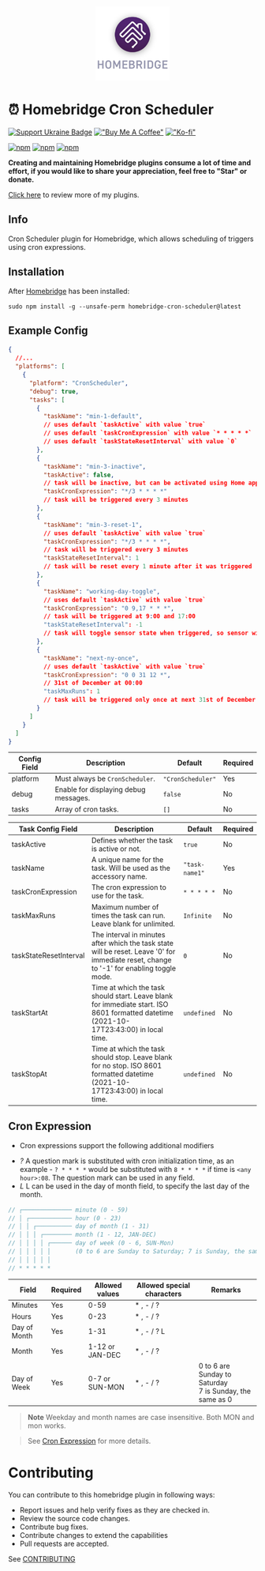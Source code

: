 <p align="center">

<img src="https://github.com/homebridge/branding/raw/master/logos/homebridge-wordmark-logo-vertical.png" width="150">

</p>

# ⏰ Homebridge Cron Scheduler

[![Support Ukraine Badge](https://bit.ly/support-ukraine-now)](https://github.com/support-ukraine/support-ukraine)
[!["Buy Me A Coffee"](https://img.shields.io/badge/buy%20me%20a%20coffee-donate-ffdd00.svg)](https://www.buymeacoffee.com/uamanager)
[!["Ko-fi"](https://img.shields.io/badge/Ko--fi-donate-ff5f5f.svg)](https://ko-fi.com/uamanager)

[![npm](https://img.shields.io/npm/v/homebridge-cron-scheduler.svg)](https://www.npmjs.com/package/homebridge-cron-scheduler)
[![npm](https://img.shields.io/npm/dt/homebridge-cron-scheduler.svg)](https://www.npmjs.com/package/homebridge-cron-scheduler)
[![npm](https://img.shields.io/npm/dm/homebridge-cron-scheduler.svg)](https://www.npmjs.com/package/homebridge-cron-scheduler)

**Creating and maintaining Homebridge plugins consume a lot of time and effort, if you
would like to share your appreciation, feel free to "Star" or donate.**

[Click here](https://github.com/uamanager) to review more of my plugins.

## Info

Cron Scheduler plugin for Homebridge, which allows scheduling of triggers using cron expressions.

## Installation

After [Homebridge](https://github.com/nfarina/homebridge) has been installed:

```
sudo npm install -g --unsafe-perm homebridge-cron-scheduler@latest
```

## Example Config

```json lines
{
  //...
  "platforms": [
    {
      "platform": "CronScheduler",
      "debug": true,
      "tasks": [
        {
          "taskName": "min-1-default",
          // uses default `taskActive` with value `true`
          // uses default `taskCronExpression` with value `* * * * *`
          // uses default `taskStateResetInterval` with value `0`
        },
        {
          "taskName": "min-3-inactive",
          "taskActive": false,
          // task will be inactive, but can be activated using Home app by switching corresponding switch
          "taskCronExpression": "*/3 * * * *"
          // task will be triggered every 3 minutes
        },
        {
          "taskName": "min-3-reset-1",
          // uses default `taskActive` with value `true`
          "taskCronExpression": "*/3 * * * *",
          // task will be triggered every 3 minutes
          "taskStateResetInterval": 1
          // task will be reset every 1 minute after it was triggered
        },
        {
          "taskName": "working-day-toggle",
          // uses default `taskActive` with value `true`
          "taskCronExpression": "0 9,17 * * *",
          // task will be triggered at 9:00 and 17:00
          "taskStateResetInterval": -1
          // task will toggle sensor state when triggered, so sensor will be active from 9:00 to 17:00 every day
        },
        {
          "taskName": "next-ny-once",
          // uses default `taskActive` with value `true`
          "taskCronExpression": "0 0 31 12 *",
          // 31st of December at 00:00
          "taskMaxRuns": 1
          // task will be triggered only once at next 31st of December at 00:00
        }
      ]
    }
  ]
}
```

| Config Field | Description                           | Default           | Required |
|--------------|---------------------------------------|-------------------|----------|
| platform     | Must always be `CronScheduler`.       | `"CronScheduler"` | Yes      |
| debug        | Enable for displaying debug messages. | `false`           | No       |
| tasks        | Array of cron tasks.                  | `[]`              | No       |

| Task Config Field      | Description                                                                                                                               | Default        | Required |
|------------------------|-------------------------------------------------------------------------------------------------------------------------------------------|----------------|----------|
| taskActive             | Defines whether the task is active or not.                                                                                                | `true`         | No       |
| taskName               | A unique name for the task. Will be used as the accessory name.                                                                           | `"task-name1"` | Yes      |
| taskCronExpression     | The cron expression to use for the task.                                                                                                  | `* * * * *`    | No       |
| taskMaxRuns            | Maximum number of times the task can run. Leave blank for unlimited.                                                                      | `Infinite`     | No       |
| taskStateResetInterval | The interval in minutes after which the task state will be reset. Leave '0' for immediate reset, change to '-1' for enabling toggle mode. | `0`            | No       |
| taskStartAt            | Time at which the task should start. Leave blank for immediate start. ISO 8601 formatted datetime (2021-10-17T23:43:00) in local time.    | `undefined`    | No       |
| taskStopAt             | Time at which the task should stop. Leave blank for no stop. ISO 8601 formatted datetime (2021-10-17T23:43:00) in local time.             | `undefined`    | No       |

## Cron Expression

*   Cron expressions support the following additional modifiers
  -   *?* A question mark is substituted with cron initialization time, as an example - `? * * * *` would be substituted with `8 * * * *` if time is `<any hour>:08`. The question mark can be used in any field.
  -   *L* L can be used in the day of month field, to specify the last day of the month.


```javascript
// ┌────────────── minute (0 - 59)
// │ ┌──────────── hour (0 - 23)
// │ │ ┌────────── day of month (1 - 31)
// │ │ │ ┌──────── month (1 - 12, JAN-DEC)
// │ │ │ │ ┌────── day of week (0 - 6, SUN-Mon) 
// │ │ │ │ │       (0 to 6 are Sunday to Saturday; 7 is Sunday, the same as 0)
// │ │ │ │ │
// * * * * *
```

| Field        | Required | Allowed values  | Allowed special characters | Remarks                                                     |
|--------------|----------|-----------------|----------------------------|-------------------------------------------------------------|
| Minutes      | Yes      | 0-59            | * , - / ?                  |                                                             |
| Hours        | Yes      | 0-23            | * , - / ?                  |                                                             |
| Day of Month | Yes      | 1-31            | * , - / ? L                |                                                             |
| Month        | Yes      | 1-12 or JAN-DEC | * , - / ?                  |                                                             |
| Day of Week  | Yes      | 0-7 or SUN-MON  | * , - / ?                  | 0 to 6 are Sunday to Saturday<br>7 is Sunday, the same as 0 |

> **Note**
> Weekday and month names are case insensitive. Both MON and mon works.


> See [Cron Expression](https://github.com/Hexagon/croner/blob/master/README.md) for more details.

# Contributing

You can contribute to this homebridge plugin in following ways:

- Report issues and help verify fixes as they are checked in.
- Review the source code changes.
- Contribute bug fixes.
- Contribute changes to extend the capabilities
- Pull requests are accepted.

See [CONTRIBUTING](https://github.com/uamanager/homebridge-cron-scheduler/blob/master/CONTRIBUTING.md)
